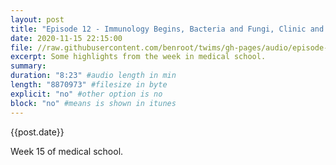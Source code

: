 ```yaml
---
layout: post
title: "Episode 12 - Immunology Begins, Bacteria and Fungi, Clinic and Physical Exams, Minorities in Medicine Panel"
date: 2020-11-15 22:15:00
file: //raw.githubusercontent.com/benroot/twims/gh-pages/audio/episode-12.mp3
excerpt: Some highlights from the week in medical school.
summary: 
duration: "8:23" #audio length in min
length: "8870973" #filesize in byte
explicit: "no" #other option is no
block: "no" #means is shown in itunes
---
```

{{post.date}}

Week 15 of medical school. 

